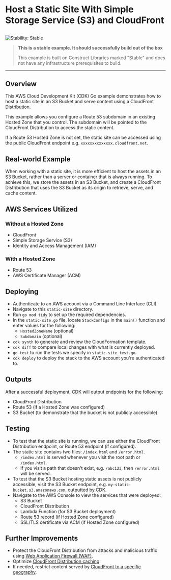 # Host a Static Site With Simple Storage Service (S3) and CloudFront

## <!--BEGIN STABILITY BANNER-->

![Stability: Stable](https://img.shields.io/badge/stability-Stable-success.svg?style=for-the-badge)

> **This is a stable example. It should successfully build out of the box**
>
> This example is built on Construct Libraries marked "Stable" and does not have any infrastructure prerequisites to build.

---

<!--END STABILITY BANNER-->

## Overview

This AWS Cloud Development Kit (CDK) Go example demonstrates how to host a static site in an S3 Bucket and serve content using a CloudFront Distribution.

This example allows you configure a Route 53 subdomain in an existing Hosted Zone that you control. The subdomain will be pointed to the CloudFront Distribution to access the static content.

If a Route 53 Hosted Zone is not set, the static site can be accessed using the public CloudFront endpoint e.g. `xxxxxxxxxxxxxx.cloudfront.net`.

## Real-world Example

When working with a static site, it is more efficient to host the assets in an S3 Bucket, rather than a server or container that is always running. To achieve this, we store the assets in an S3 Bucket, and create a CloudFront Distribution that uses the S3 Bucket as its origin to retrieve, serve, and cache content.

## AWS Services Utilized

### Without a Hosted Zone

- CloudFront
- Simple Storage Service (S3)
- Identity and Access Management (IAM)

### With a Hosted Zone

- Route 53
- AWS Certificate Manager (ACM)

## Deploying

- Authenticate to an AWS account via a Command Line Interface (CLI).
- Navigate to this `static-site` directory.
- Run `go mod tidy` to set up the required dependencies.
- In the `static-site.go` file, locate `StackConfigs` in the `main()` function and enter values for the following:
  - `HostedZoneName` (optional)
  - `Subdomain` (optional)
- `cdk synth` to generate and review the CloudFormation template.
- `cdk diff` to compare local changes with what is currently deployed.
- `go test` to run the tests we specify in `static-site_test.go`.
- `cdk deploy` to deploy the stack to the AWS account you're authenticated to.

## Outputs

After a successful deployment, CDK will output endpoints for the following:

- CloudFront Distribution
- Route 53 (if a Hosted Zone was configured)
- S3 Bucket (to demonstrate that the bucket is not publicly accessible)

## Testing

- To test that the static site is running, we can use either the CloudFront Distribution endpoint, or Route 53 endpoint (if configured).
- The static site contains two files: `/index.html` and `/error.html`.
  - `/index.html` is served whenever you visit the root path or `/index.html`.
  - If you visit a path that doesn't exist, e.g. `/abc123`, then `/error.html` will be served.
- To test that the S3 Bucket hosting static assets is not publicly accessible, visit the S3 Bucket endpoint, e.g. `my-static-bucket.s3.amazonaws.com`, outputted by CDK.
- Navigate to the AWS Console to view the services that were deployed:
  - S3 Bucket
  - CloudFront Distribution
  - Lambda Function (for S3 Bucket deployment)
  - Route 53 record (if Hosted Zone configured)
  - SSL/TLS certificate via ACM (if Hosted Zone configured)

## Further Improvements

- Protect the CloudFront Distribution from attacks and malicious traffic using [Web Application Firewall (WAF)](https://docs.aws.amazon.com/waf/latest/developerguide/waf-chapter.html).
- Optimize [CloudFront Distribution caching](https://docs.aws.amazon.com/AmazonCloudFront/latest/DeveloperGuide/ConfiguringCaching.html).
- If needed, restrict content served by [CloudFront to a specific geography](https://docs.aws.amazon.com/AmazonCloudFront/latest/DeveloperGuide/georestrictions.html).
